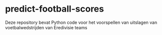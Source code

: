 # predict-football-scores
Deze repository bevat Python code voor het voorspellen van uitslagen van voetbalwedstrijden van Eredivisie teams
